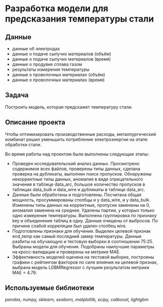 # Разработка модели для предсказания температуры стали

## Данные

* данные об электродах
* данные о подаче сыпучих материалов (объём)
* данные о подаче сыпучих материалов (время)
* данные о продувке сплава газом
* результаты измерения температуры
* данные о проволочных материалах (объём)
* данные о проволочных материалах (время)

## Задача

Построить модель, которая предскажет температуру стали.

## Описание проекта

Чтобы оптимизировать производственные расходы, металлургический комбинат решил уменьшить потребление электроэнергии на этапе обработки стали.

Во время работы над проектом были выполнены следующие этапы:

* Проведен исследовательский анализ данных. Просмотрено содержимое всех файлов, проверены типы данных, сделана проверка на дубликаты, выполнен поиск пропусков. Обнаружены некорректные типы данных, аномалия в виде отрицательного значения в таблице data_arc, большое количество пропусков в таблицах data_bulk и data_wire и дубликаты в таблице data_arc.
* Данные были обработаны и подготовлены. Посчитана общая мощность, просуммированы столбцы и у data_wire, и у data_bulk. Изменены типы данных на корректные, пропуски заменены на 0, аномалия заменена на среднее. Удалены партии, у которых только одно измерение температуры. Выполнена группировка по признаку key и объединение таблиц в одну. Данные очищены от выбросов. По причине слабой корреляции был удален столбец wire.
* Подготовлены признаки для обучения. Выделен целевой признак end_temp как самый последний замер температуры. Данные разбиты на обучающую и тестовую выборки в соотношении 75:25.
Выбраны модели для обучения. Подобраны наилучшие параметры на кросс-валидации и проверены на метрике MAE.
* Эффективность моделей оценена на тестовой выборке, построены графики с рейтингом факторов по силе влияния на целевой признак, выбрана модель LGBMRegressor с лучшим результатом метрики MAE = 4.79.

## Используемые библиотеки
*pandas, numpy, sklearn, seaborn, matplotlib, scipy, catboost, lightgbm*
